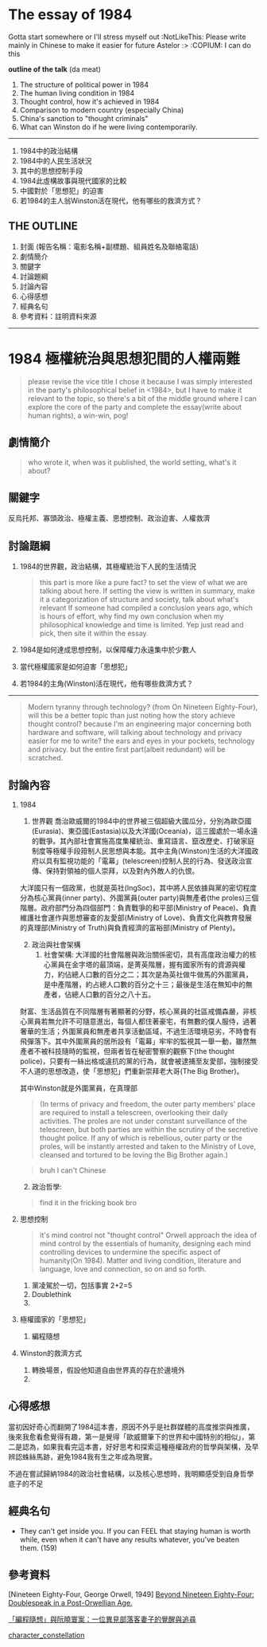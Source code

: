 # The essay of 1984
Gotta start somewhere or I'll stress myself out :NotLikeThis: 
Please write mainly in Chinese to make it easier for future Astelor :>
:COPIUM: I can do this

**outline of the talk** (da meat)
1. The structure of political power in 1984
2. The human living condition in 1984
3. Thought control, how it's achieved in 1984
4. Comparison to modern country (especially China)
5. China's sanction to "thought criminals"
6. What can Winston do if he were living contemporarily.
---
1. 1984中的政治結構
2. 1984中的人民生活狀況
3. 其中的思想控制手段
4. 1984此虛構故事與現代國家的比較
5. 中國對於「思想犯」的迫害
6. 若1984的主人翁Winston活在現代，他有哪些的救濟方式？

## THE OUTLINE

1. 封面 (報告名稱：電影名稱+副標題、組員姓名及聯絡電話)
2. 劇情簡介
3. 關鍵字
4. 討論題綱
5. 討論內容
6. 心得感想
7. 經典名句
8. 參考資料：註明資料來源

---
# 1984 極權統治與思想犯間的人權兩難
> please revise the vice title
> I chose it because I was simply interested in the party's philosophical belief in <1984>, but I have to make it relevant to the topic, so there's a bit of the middle ground where I can explore the core of the party and complete the essay(write about human rights), a win-win, pog! 

## 劇情簡介
> who wrote it, when was it published, the world setting, what's it about?

## 關鍵字
反烏托邦、寡頭政治、極權主義、思想控制、政治迫害、人權救濟

## 討論題綱
1. 1984的世界觀，政治結構，其極權統治下人民的生活情況
   > this part is more like a pure fact? to set the view of what we are talking about here.
   > If setting the view is written in summary, make it a categorization of structure and society, talk about what's relevant
   > If someone had compiled a conclusion years ago, which is hours of effort, why find my own conclusion when my philosophical knowledge and time is limited.
   > Yep just read and pick, then site it within the essay.

2. 1984是如何達成思想控制，以保障權力永遠集中於少數人
3. 當代極權國家是如何迫害「思想犯」
4. 若1984的主角(Winston)活在現代，他有哪些救濟方式？

---
> Modern tyranny through technology? (from On Nineteen Eighty-Four), will this be a better topic than just noting how the story achieve thought control? because I'm an engineering major concerning both hardware and software, will talking about technology and privacy easier for me to write?
> the ears and eyes in your pockets, technology and privacy.
> but the entire first part(albeit redundant) will be scratched.

## 討論內容
1. 1984
   1. 世界觀
   喬治歐威爾的1984中的世界被三個超級大國瓜分，分別為歐亞國(Eurasia)、東亞國(Eastasia)以及大洋國(Oceania)，這三國處於一場永遠的戰爭。其內部社會實施高度集權統治、重寫語言、竄改歷史、打破家庭制度等極權手段箝制人民思想與本能。其中主角(Winston)生活的大洋國政府以具有監視功能的「電幕」(telescreen)控制人民的行為、發送政治宣傳、保持對領袖的個人崇拜，以及對內外敵人的仇恨。

   大洋國只有一個政黨，也就是英社(IngSoc)，其中將人民依據與黨的密切程度分為核心黨員(inner party)、外圍黨員(outer party)與無產者(the proles)三個階層。政府部門分為四個部門：負責戰爭的和平部(Ministry of Peace)、負責維護社會運作與思想審查的友愛部(Ministry of Love)、負責文化與教育發展的真理部(Ministry of Truth)與負責經濟的富裕部(Ministry of Plenty)。
   
   2. 政治與社會架構
      1. 社會架構:
   大洋國的社會階層與政治關係密切，具有高度政治權力的核心黨員在金字塔的最頂端，是菁英階層，握有國家所有的資源與權力，約佔總人口數的百分之二；其次是為英社做牛做馬的外圍黨員，是中產階層，約占總人口數的百分之十三；最後是生活在無知中的無產者，佔總人口數的百分之八十五。

   財富、生活品質在不同階層有著顯著的分野，核心黨員的社區戒備森嚴，非核心黨員若無允許不可隨意進出，每個人都住著豪宅，有無數的僕人服侍，過著奢華的生活；外圍黨員和無產者共享活動區域，不過生活環境惡劣，不時會有飛彈落下。其中外圍黨員的居所設有「電幕」牢牢的監視其一舉一動，雖然無產者不被科技隨時的監視，但兩者皆在秘密警察的觀察下(the thought police)，只要有一絲出格或違抗的黨的行為，就會被逮捕至友愛部，強制接受不人道的思想改造，使「思想犯」們重新崇拜老大哥(The Big Brother)。
   
   其中Winston就是外圍黨員，在真理部

   > (In terms of privacy and freedom, the outer party members' place are required to install a telescreen, overlooking their daily activities. The proles are not under constant surveillance of the telescreen, but both parties are within the scrutiny of the secretive thought police. If any of which is rebellious, outer party or the proles, will be instantly arrested and taken to the Ministry of Love, cleansed and tortured to be loving the Big Brother again.)

   > bruh I can't Chinese

      2. 政治哲學:
   > find it in the fricking book bro

2. 思想控制
   > it's mind control not "thought control"
   Orwell approach the idea of mind control by the essentials of humanity, designing each mind controlling devices to undermine the specific aspect of humanity(On 1984). Matter and living condition, literature and language, love and connection, so on and so forth.
   1. 黨凌駕於一切，包括事實 2+2=5
   2. Doublethink   
   3. 
3. 極權國家的「思想犯」
   1. 編程隨想

4. Winston的救濟方式
   1. 轉換場景，假設他知道自由世界真的存在於邊境外
   2. 
## 心得感想
當初因好奇心而翻開了1984這本書，原因不外乎是社群媒體的高度推崇與推廣，後來我愈看愈覺得有趣，第一是覺得「歐威爾筆下的世界和中國特別的相似」，第二是認為，如果我看完這本書，好好思考和探索這種極權政府的哲學與架構，及早辨認蛛絲馬跡，避免1984我有生之年成為現實。

不過在嘗試歸納1984的政治社會結構，以及核心思想時，我明顯感受到自身哲學底子的不足

## 經典名句
- They can't get inside you. If you can FEEL that staying human is worth while, even when it can't have any results whatever, you've beaten them. (159)

## 參考資料
[Nineteen Eighty-Four, George Orwell, 1949]
[Beyond Nineteen Eighty-Four: Doublespeak in a Post-Orwellian Age.](https://eric.ed.gov/?id=ED311451)

[「編程隨想」與阮曉寰案：一位異見部落客妻子的覺醒與追尋](https://cn.nytimes.com/china/20230706/china-dissident-blog-program-think/zh-hant/)

[character_constellation](https://en.wikipedia.org/wiki/File:Characters_Constellation_George_Orwell_1984.svg)

